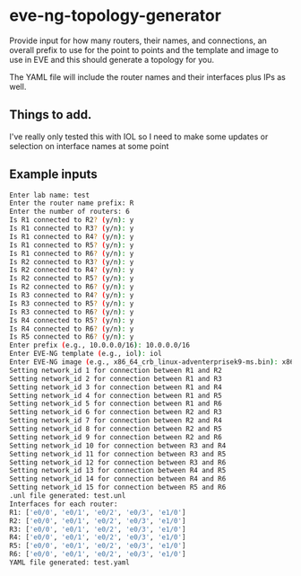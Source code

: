 # eve-ng-topology-generator
Provide input for how many routers, their names, and connections, an overall prefix to use for the point to points and the template and image to use in EVE and this should generate a topology for you.

The YAML file will include the router names and their interfaces plus IPs as well. 


## Things to add.
I've really only tested this with IOL so I need to make some updates or selection on interface names at some point



## Example inputs
```bash
Enter lab name: test
Enter the router name prefix: R
Enter the number of routers: 6
Is R1 connected to R2? (y/n): y
Is R1 connected to R3? (y/n): y
Is R1 connected to R4? (y/n): y
Is R1 connected to R5? (y/n): y
Is R1 connected to R6? (y/n): y
Is R2 connected to R3? (y/n): y
Is R2 connected to R4? (y/n): y
Is R2 connected to R5? (y/n): y
Is R2 connected to R6? (y/n): y
Is R3 connected to R4? (y/n): y
Is R3 connected to R5? (y/n): y
Is R3 connected to R6? (y/n): y
Is R4 connected to R5? (y/n): y
Is R4 connected to R6? (y/n): y
Is R5 connected to R6? (y/n): y
Enter prefix (e.g., 10.0.0.0/16): 10.0.0.0/16
Enter EVE-NG template (e.g., iol): iol
Enter EVE-NG image (e.g., x86_64_crb_linux-adventerprisek9-ms.bin): x86_64_crb_linux-adventerprisek9-ms.bin
Setting network_id 1 for connection between R1 and R2
Setting network_id 2 for connection between R1 and R3
Setting network_id 3 for connection between R1 and R4
Setting network_id 4 for connection between R1 and R5
Setting network_id 5 for connection between R1 and R6
Setting network_id 6 for connection between R2 and R3
Setting network_id 7 for connection between R2 and R4
Setting network_id 8 for connection between R2 and R5
Setting network_id 9 for connection between R2 and R6
Setting network_id 10 for connection between R3 and R4
Setting network_id 11 for connection between R3 and R5
Setting network_id 12 for connection between R3 and R6
Setting network_id 13 for connection between R4 and R5
Setting network_id 14 for connection between R4 and R6
Setting network_id 15 for connection between R5 and R6
.unl file generated: test.unl
Interfaces for each router:
R1: ['e0/0', 'e0/1', 'e0/2', 'e0/3', 'e1/0']
R2: ['e0/0', 'e0/1', 'e0/2', 'e0/3', 'e1/0']
R3: ['e0/0', 'e0/1', 'e0/2', 'e0/3', 'e1/0']
R4: ['e0/0', 'e0/1', 'e0/2', 'e0/3', 'e1/0']
R5: ['e0/0', 'e0/1', 'e0/2', 'e0/3', 'e1/0']
R6: ['e0/0', 'e0/1', 'e0/2', 'e0/3', 'e1/0']
YAML file generated: test.yaml
```